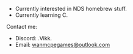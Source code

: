 - Currently interested in NDS homebrew stuff.
- Currently learning C.

Contact me:
- Discord: .Vikk.
- Email: wanmcpegames@outlook.com
